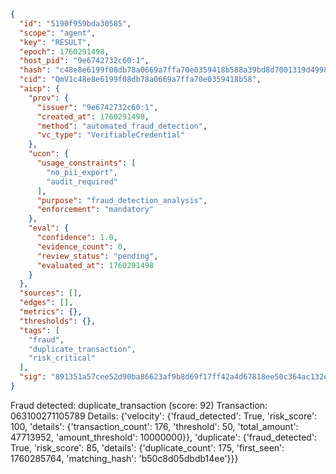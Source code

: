 ```json
{
  "id": "5190f959bda30585",
  "scope": "agent",
  "key": "RESULT",
  "epoch": 1760291498,
  "host_pid": "9e6742732c60:1",
  "hash": "c48e8e6199f08db78a0669a7ffa70e0359418b588a39bd8d7001319d4998a54a",
  "cid": "QmV1c48e8e6199f08db78a0669a7ffa70e0359418b58",
  "aicp": {
    "prov": {
      "issuer": "9e6742732c60:1",
      "created_at": 1760291498,
      "method": "automated_fraud_detection",
      "vc_type": "VerifiableCredential"
    },
    "ucon": {
      "usage_constraints": [
        "no_pii_export",
        "audit_required"
      ],
      "purpose": "fraud_detection_analysis",
      "enforcement": "mandatory"
    },
    "eval": {
      "confidence": 1.0,
      "evidence_count": 0,
      "review_status": "pending",
      "evaluated_at": 1760291498
    }
  },
  "sources": [],
  "edges": [],
  "metrics": {},
  "thresholds": {},
  "tags": [
    "fraud",
    "duplicate_transaction",
    "risk_critical"
  ],
  "sig": "891351a57cee52d90ba86623af9b8d69f17ff42a4d67818ee50c364ac132e00f"
}
```

Fraud detected: duplicate_transaction (score: 92)
Transaction: 063100271105789
Details: {'velocity': {'fraud_detected': True, 'risk_score': 100, 'details': {'transaction_count': 176, 'threshold': 50, 'total_amount': 47713952, 'amount_threshold': 10000000}}, 'duplicate': {'fraud_detected': True, 'risk_score': 85, 'details': {'duplicate_count': 175, 'first_seen': 1760285764, 'matching_hash': 'b50c8d05dbdb14ee'}}}